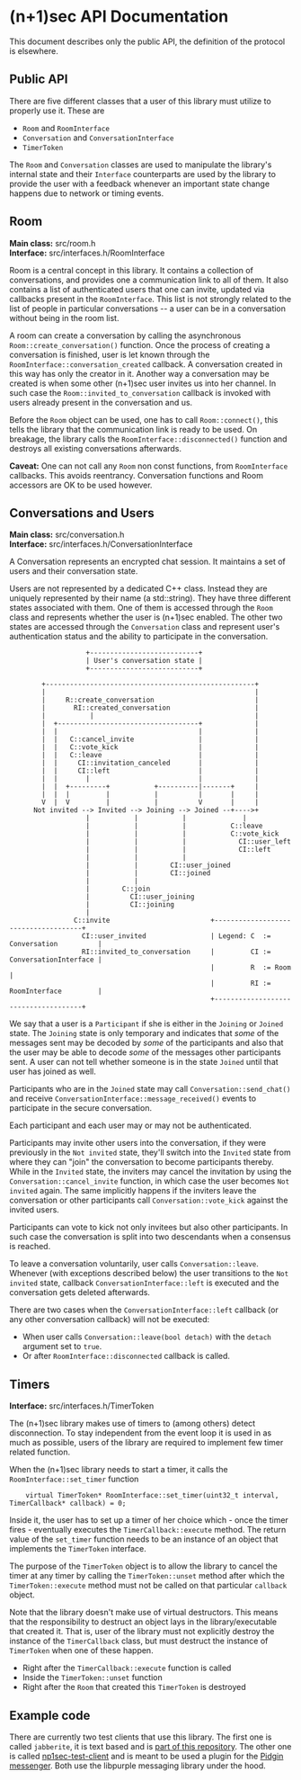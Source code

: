 (n+1)sec API Documentation
=================
This document describes only the public API, the definition of the protocol is elsewhere.

## Public API

There are five different classes that a user of this library must utilize to properly use it. These are

* `Room` and `RoomInterface`
* `Conversation` and `ConversationInterface`
* `TimerToken`

The `Room` and `Conversation` classes are used to manipulate the library's internal state and their
`Interface` counterparts are used by the library to provide the user with a feedback whenever 
an important state change happens due to network or timing events.

## Room
**Main class:** src/room.h<br/>
**Interface:** src/interfaces.h/RoomInterface

Room is a central concept in this library. It contains a collection of conversations, and provides one a communication link to all of them. It also contains a list of authenticated users that one can invite, updated via callbacks present in the `RoomInterface`. This list is not strongly related to the list of people in particular conversations -- a user can be in a conversation without being in the room list.

A room can create a conversation by calling the asynchronous `Room::create_conversation()` function. Once the process of creating a conversation is finished, user is let known through the `RoomInterface::conversation_created` callback. A conversation created in this way has only the creator in it. Another way a conversation may be created is when some other (n+1)sec user invites us into her channel. In such case the `Room::invited_to_conversation` callback is invoked with users already present in the conversation and us.

Before the `Room` object can be used, one has to call `Room::connect()`, this tells the library that the communication link is ready to be used. On breakage, the library calls the `RoomInterface::disconnected()` function and destroys all existing conversations afterwards.

**Caveat:** One can not call any `Room` non const functions, from `RoomInterface` callbacks. This avoids reentrancy. Conversation functions and Room accessors are OK to be used however.

## Conversations and Users
**Main class:** src/conversation.h<br/>
**Interface:** src/interfaces.h/ConversationInterface

A Conversation represents an encrypted chat session. It maintains a set of users and their conversation state.

Users are not represented by a dedicated C++ class. Instead they are uniquely
represented by their name (a std::string). They have three different states associated with them. One
of them is accessed through the `Room` class and represents whether the user
is (n+1)sec enabled. The other two states are accessed through the `Conversation`
class and represent user's authentication status and the ability to participate
in the conversation. 


```
                   +---------------------------+
                   | User's conversation state |                
                   +---------------------------+

        +----------------------------------------------------+
        |                                                    |
        |     R::create_conversation                         |
        |       RI::created_conversation                     |
        |           |                                        |
        |  +-----------------------------------+             |
        |  |                                   |             |
        |  |   C::cancel_invite                |             |
        |  |   C::vote_kick                    |             |
        |  |   C::leave                        |             |
        |  |     CI::invitation_canceled       |             |
        |  |     CI::left                      |             |
        |  |       |                           |             |
        |  |  +---------+           +----------|-------+     |
        |  |  |         |           |          |       |     |
        V  |  V         |           |          V       |     |
      Not invited --> Invited --> Joining --> Joined --+---->+
                   |           |           |              |
                   |           |           |           C::leave
                   |           |           |           C::vote_kick    
                   |           |           |             CI::user_left
                   |           |           |             CI::left     
                   |           |           |
                   |           |        CI::user_joined
                   |           |        CI::joined
                   |           |
                   |        C::join
                   |          CI::user_joining
                   |          CI::joining
                   |                             
                C::invite                         +-------------------------------------+
                  CI::user_invited                | Legend: C  := Conversation          |
                  RI::invited_to_conversation     |         CI := ConversationInterface |
                                                  |         R  := Room                  |
                                                  |         RI := RoomInterface         |
                                                  +-------------------------------------+

```
We say that a user is a `Participant` if she is either in the `Joining` or `Joined` state.
The `Joining` state is only temporary and indicates that _some_ of the messages sent may be
decoded by _some_ of the participants and also that the user may be able to decode
_some_ of the messages other participants sent. A user can not tell whether someone is in
the state `Joined` until that user has joined as well.

Participants who are in the `Joined` state may call `Conversation::send_chat()` and receive
`ConversationInterface::message_received()` events to participate in the secure conversation.

Each participant and each user may or may not be authenticated.

Participants may invite other users into the conversation, if they were previously in the
`Not invited` state, they'll switch into the `Invited` state from where they can "join" the
conversation to become participants thereby. While in the `Invited` state, the inviters may cancel the invitation
by using the `Conversation::cancel_invite` function, in which case the user becomes
`Not invited` again. The same implicitly happens if the inviters leave the conversation
or other participants call `Conversation::vote_kick` against the invited users.

Participants can vote to kick not only invitees but also other participants. In such case
the conversation is split into two descendants when a consensus is reached.

To leave a conversation voluntarily, user calls `Conversation::leave`. Whenever (with exceptions described below) the user
transitions to the `Not invited` state, callback `ConversationInterface::left` is executed
and the conversation gets deleted afterwards.

There are two cases when the `ConversationInterface::left` callback (or any other conversation callback) will not be executed:

* When user calls `Conversation::leave(bool detach)` with the `detach` argument set to `true`.
* Or after `RoomInterface::disconnected` callback is called.

## Timers
**Interface:** src/interfaces.h/TimerToken

The (n+1)sec library makes use of timers to (among others) detect disconnection. To
stay independent from the event loop it is used in as much as possible, users of the
library are required to implement few timer related function.

When the (n+1)sec library needs to start a timer, it calls the `RoomInterface::set_timer` function

```
	virtual TimerToken* RoomInterface::set_timer(uint32_t interval, TimerCallback* callback) = 0;
```

Inside it, the user has to set up a timer of her choice which - once the timer fires -
eventually executes the `TimerCallback::execute` method. The return value of the `set_timer`
function needs to be an instance of an object that implements the `TimerToken` interface.

The purpose of the `TimerToken` object is to allow the library to cancel the timer at any timer by calling
the `TimerToken::unset` method after which the `TimerToken::execute` method must not be called
on that particular `callback` object.

Note that the library doesn't make use of virtual destructors. This means that
the responsibility to destruct an object lays in the library/executable that created it.
That is, user of the library must not explicitly destroy the instance of the `TimerCallback` class,
but must destruct the instance of `TimerToken` when one of these happen.

* Right after the `TimerCallback::execute` function is called
* Inside the `TimerToken::unset` function
* Right after the `Room` that created this `TimerToken` is destroyed

## Example code

There are currently two test clients that use this library. The first one is
called `jabberite`, it is text based and is [part of this repository](https://github.com/equalitie/np1sec/tree/master/test/jabberite).
The other one is called [np1sec-test-client](https://github.com/equalitie/np1sec-test-client)
and is meant to be used a plugin for the [Pidgin messenger](https://pidgin.im/).
Both use the libpurple messaging library under the hood.
